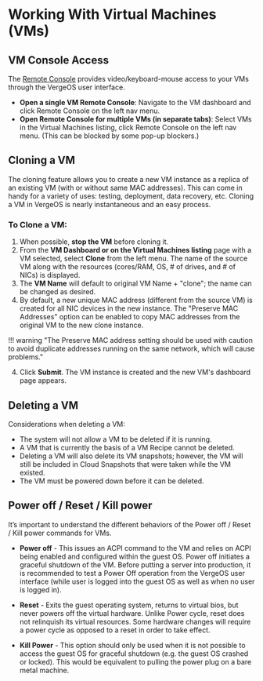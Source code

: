 # Working With Virtual Machines (VMs)


## VM Console Access
The [Remote Console](/product-guide/VM-RemoteConsole) provides video/keyboard-mouse access to your VMs through the VergeOS user interface.  


* **Open a single VM Remote Console**: Navigate to the VM dashboard and click Remote Console on the left nav menu.
* **Open Remote Console for multiple VMs (in separate tabs)**: Select VMs in the Virtual Machines listing, click Remote Console on the left nav menu. (This can be blocked by some pop-up blockers.)

## Cloning a VM
The cloning feature allows you to create a new VM instance as a replica of an existing VM (with or without same MAC addresses). This can come in handy for a variety of uses: testing, deployment, data recovery, etc. Cloning a VM in VergeOS is nearly instantaneous and an easy process.

### To Clone a VM:

1. When possible, **stop the VM** before cloning it.
2. From the **VM Dashboard or on the Virtual Machines listing** page with a VM selected, select **Clone** from the left menu.
The name of the source VM along with the resources (cores/RAM, OS, # of drives, and # of NICs) is displayed.
3. The **VM Name** will default to original VM Name + "clone"; the name can be changed as desired.
4. By default, a new unique MAC address (different from the source VM) is created for all NIC devices in the new instance. The "Preserve MAC Addresses" option can be enabled to copy MAC addresses from the original VM to the new clone instance. 

!!! warning "The Preserve MAC address setting should be used with caution to avoid duplicate addresses running on the same network, which will cause problems."

4. Click **Submit**. The VM instance is created and the new VM's dashboard page appears.

## Deleting a VM
Considerations when deleting a VM:

* The system will not allow a VM to be deleted if it is running.
* A VM that is currently the basis of a VM Recipe cannot be deleted.
* Deleting a VM will also delete its VM snapshots; however, the VM will still be included in Cloud Snapshots that were taken while the VM existed.
* The VM must be powered down before it can be deleted.



## Power off / Reset / Kill power
It’s important to understand the different behaviors of the Power off / Reset / Kill power commands for VMs.

* **Power off** - This issues an ACPI command to the VM and relies on ACPI being enabled and configured within the guest OS. Power off initiates a graceful shutdown of the VM. Before putting a server into production, it is recommended to test a Power Off operation from the VergeOS user interface (while user is logged into the guest OS as well as when no user is logged in). 

* **Reset** - Exits the guest operating system, returns to virtual bios, but never powers off the virtual hardware. Unlike Power cycle, reset does not relinquish its virtual resources. Some hardware changes will require a power cycle as opposed to a reset in order to take effect.  

* **Kill Power** - This option should only be used when it is not possible to access the guest OS for graceful shutdown (e.g. the guest OS crashed or locked). This would be equivalent to pulling the power plug on a bare metal machine.


